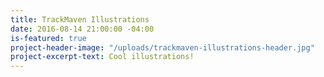 ```yaml
---
title: TrackMaven Illustrations
date: 2016-08-14 21:00:00 -04:00
is-featured: true
project-header-image: "/uploads/trackmaven-illustrations-header.jpg"
project-excerpt-text: Cool illustrations!
---
```


